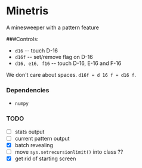 Minetris
========

A minesweeper with a pattern feature

###Controls:

* `d16` -- touch D-16
* `d16f` -- set/remove flag on D-16
* `d16, e16, f16` -- touch D-16, E-16 and F-16

We don't care about spaces. `d16f = d 16 f = d16 f`.

### Dependencies

* `numpy`

### TODO

* [ ] stats output
* [ ] current pattern output
* [x] batch revealing
* [ ] move `sys.setrecursionlimit()` into class ??
* [x] get rid of starting screen